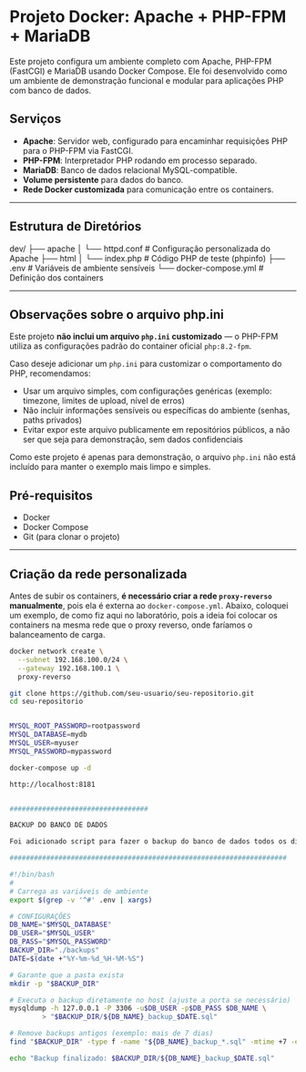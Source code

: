 # Projeto Docker: Apache + PHP-FPM + MariaDB

Este projeto configura um ambiente completo com Apache, PHP-FPM (FastCGI) e MariaDB usando Docker Compose. Ele foi desenvolvido como um ambiente de demonstração funcional e modular para aplicações PHP com banco de dados.

## Serviços

- **Apache**: Servidor web, configurado para encaminhar requisições PHP para o PHP-FPM via FastCGI.
- **PHP-FPM**: Interpretador PHP rodando em processo separado.
- **MariaDB**: Banco de dados relacional MySQL-compatible.
- **Volume persistente** para dados do banco.
- **Rede Docker customizada** para comunicação entre os containers.

---

## Estrutura de Diretórios
dev/
├── apache
│ └── httpd.conf # Configuração personalizada do Apache
├── html
│ └── index.php # Código PHP de teste (phpinfo)
├── .env # Variáveis de ambiente sensíveis
└── docker-compose.yml # Definição dos containers


---

## Observações sobre o arquivo php.ini

Este projeto **não inclui um arquivo `php.ini` customizado** — o PHP-FPM utiliza as configurações padrão do container oficial `php:8.2-fpm`.

Caso deseje adicionar um `php.ini` para customizar o comportamento do PHP, recomendamos:

- Usar um arquivo simples, com configurações genéricas (exemplo: timezone, limites de upload, nível de erros)
- Não incluir informações sensíveis ou específicas do ambiente (senhas, paths privados)
- Evitar expor este arquivo publicamente em repositórios públicos, a não ser que seja para demonstração, sem dados confidenciais

Como este projeto é apenas para demonstração, o arquivo `php.ini` não está incluído para manter o exemplo mais limpo e simples.


## Pré-requisitos

- Docker
- Docker Compose
- Git (para clonar o projeto)

---

## Criação da rede personalizada

Antes de subir os containers, **é necessário criar a rede `proxy-reverso` manualmente**, pois ela é externa ao `docker-compose.yml`.
Abaixo, coloquei um exemplo, de como fiz aqui no laboratório, pois a ideia foi colocar os containers na mesma rede que o proxy reverso, onde faríamos o balanceamento de carga.

```bash
docker network create \
  --subnet 192.168.100.0/24 \
  --gateway 192.168.100.1 \
  proxy-reverso

git clone https://github.com/seu-usuario/seu-repositorio.git
cd seu-repositorio


MYSQL_ROOT_PASSWORD=rootpassword
MYSQL_DATABASE=mydb
MYSQL_USER=myuser
MYSQL_PASSWORD=mypassword

docker-compose up -d

http://localhost:8181


##################################

BACKUP DO BANCO DE DADOS

Foi adicionado script para fazer o backup do banco de dados todos os dias, às 18h e adicionado à crontab.

####################################################################

#!/bin/bash
#
# Carrega as variáveis de ambiente
export $(grep -v '^#' .env | xargs)

# CONFIGURAÇÕES
DB_NAME="$MYSQL_DATABASE"
DB_USER="$MYSQL_USER"
DB_PASS="$MYSQL_PASSWORD"
BACKUP_DIR="./backups"
DATE=$(date +"%Y-%m-%d_%H-%M-%S")

# Garante que a pasta exista
mkdir -p "$BACKUP_DIR"

# Executa o backup diretamente no host (ajuste a porta se necessário)
mysqldump -h 127.0.0.1 -P 3306 -u$DB_USER -p$DB_PASS $DB_NAME \
	    > "$BACKUP_DIR/${DB_NAME}_backup_$DATE.sql"

# Remove backups antigos (exemplo: mais de 7 dias)
find "$BACKUP_DIR" -type f -name "${DB_NAME}_backup_*.sql" -mtime +7 -exec rm {} \;

echo "Backup finalizado: $BACKUP_DIR/${DB_NAME}_backup_$DATE.sql"
